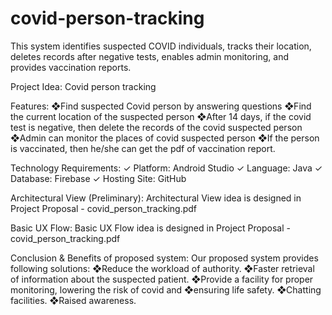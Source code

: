 # covid-person-tracking
 This system identifies suspected COVID individuals, tracks their location, deletes records after negative tests, enables admin monitoring, and provides vaccination reports.

Project Idea:
Covid person tracking

Features:
 ❖Find suspected Covid person by answering questions
 ❖Find the current location of the suspected person
 ❖After 14 days, if the covid test is negative, then delete the records of the covid suspected person
 ❖Admin can monitor the places of covid suspected person
 ❖If the person is vaccinated, then he/she can get the pdf of vaccination report.
 
Technology Requirements:
✓ Platform: Android Studio
✓ Language: Java
✓ Database: Firebase
✓ Hosting Site: GitHub

Architectural View (Preliminary):
Architectural View idea is designed in Project Proposal - covid_person_tracking.pdf

Basic UX Flow:
Basic UX Flow idea is designed in Project Proposal - covid_person_tracking.pdf

Conclusion & Benefits of proposed system:
Our proposed system provides following solutions:
❖Reduce the workload of authority.
❖Faster retrieval of information about the suspected patient.
❖Provide a facility for proper monitoring, lowering the risk of covid and 
❖ensuring life safety.
❖Chatting facilities.
❖Raised awareness.
